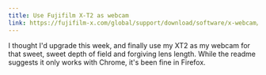 ```yaml
---
title: Use Fujifilm X-T2 as webcam
link: https://fujifilm-x.com/global/support/download/software/x-webcam/
---
```


I thought I'd upgrade this week, and finally use my XT2 as my webcam for that sweet, sweet depth of field and forgiving lens length. While the readme suggests it only works with Chrome, it's been fine in Firefox.
